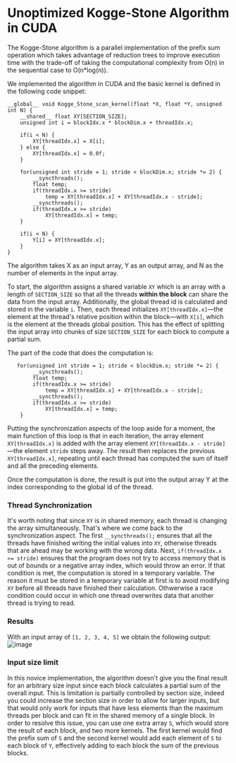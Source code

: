# Unoptimized Kogge-Stone Algorithm in CUDA

The Kogge-Stone algorithm is a parallel implementation of the prefix sum operation which takes advantage of reduction trees to improve execution time with the trade-off of taking the computational complexity from O(n) in the sequential case to O(n*log(n)).

We implemented the algorithm in CUDA and the basic kernel is defined in the following code snippet:

```
__global__ void Kogge_Stone_scan_kernel(float *X, float *Y, unsigned int N) {
    __shared__ float XY[SECTION_SIZE]; 
    unsigned int i = blockIdx.x * blockDim.x + threadIdx.x;

    if(i < N) {
        XY[threadIdx.x] = X[i];
    } else {
        XY[threadIdx.x] = 0.0f;
    }

    for(unsigned int stride = 1; stride < blockDim.x; stride *= 2) {
        __syncthreads();
        float temp;
        if(threadIdx.x >= stride)
            temp = XY[threadIdx.x] + XY[threadIdx.x - stride];
        __syncthreads();
        if(threadIdx.x >= stride)
            XY[threadIdx.x] = temp;
    }

    if(i < N) {
        Y[i] = XY[threadIdx.x];
    }
}
```
The algorithm takes X as an input array, Y as an output array, and N as the number of elements in the input array.

To start, the algorithm assigns a shared variable ```XY``` which is an array with a length of ```SECTION_SIZE``` so that all the threads **within the block** can share the data from the input array. Additionally, the global thread id is calculated and stored in the variable ```i```. Then, each thread initializes ```XY[threadIdx.x]```&mdash;the element at the thread's relative position within the block&mdash;with ```X[i]```, which is the element at the threads global position. This has the effect of splitting the input array into chunks of size ```SECTION_SIZE``` for each block to compute a partial sum.

The part of the code that does the computation is:
```
   for(unsigned int stride = 1; stride < blockDim.x; stride *= 2) {
        __syncthreads();
        float temp;
        if(threadIdx.x >= stride)
            temp = XY[threadIdx.x] + XY[threadIdx.x - stride];
        __syncthreads();
        if(threadIdx.x >= stride)
            XY[threadIdx.x] = temp;
    }
```
Putting the synchronization aspects of the loop aside for a moment, the main function of this loop is that in each iteration, the array element ```XY[threadIdx.x]``` is added with the array element ```XY[threadIdx.x - stride]```&mdash;the element ```stride``` steps away. The result then replaces the previous ```XY[threadIdx.x]```, repeating until each thread has computed the sum of itself and all the preceding elements.

Once the computation is done, the result is put into the output array Y at the index corresponding to the global id of the thread.

### Thread Synchronization

It's worth noting that since ```XY``` is in shared memory, each thread is changing the array simultaneously. That's where we come back to the synchronization aspect. The first ```__syncthreads();``` ensures that all the threads have finished writing the initial values into ```XY```, otherwise threads that are ahead may be working with the wrong data. Next, ```if(threadIdx.x >= stride)``` ensures that the program does not try to access memory that is out of bounds or a negative array index, which would throw an error. If that condition is met, the computation is stored in a temporary variable. The reason it must be stored in a temporary variable at first is to avoid modifying ```XY``` before all threads have finished their calculation. Othwerwise a race condition could occur in which one thread overwrites data that another thread is trying to read.

### Results
With an input array of ```[1, 2, 3, 4, 5]``` we obtain the following output:
![image](https://github.com/user-attachments/assets/8107ee44-7c79-4bce-82ab-358e5ed05097)

### Input size limit
In this novice implementation, the algorithm doesn't give you the final result for an arbitrary size input since each block calculates a partial sum of the overall input. This is limitation is partially controlled by section size, indeed you could increase the section size in order to allow for larger inputs, but that would only work for inputs that have less elements than the maximum threads per block and can fit in the shared memory of a single block. In order to resolve this issue, you can use one extra array ```S```, which would store the result of each block, and two more kernels. The first kernel would find the prefix sum of ```S``` and the second kernel would add each element of ```S``` to each block of ```Y```, effectively adding to each block the sum of the previous blocks.

